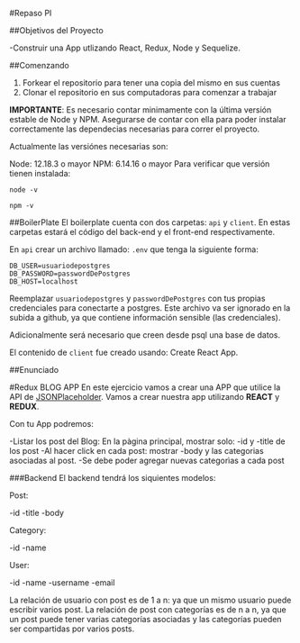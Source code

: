 #Repaso PI

##Objetivos del Proyecto

-Construir una App utlizando React, Redux, Node y Sequelize.

##Comenzando

1. Forkear el repositorio para tener una copia del mismo en sus cuentas
2. Clonar el repositorio en sus computadoras para comenzar a trabajar

**IMPORTANTE**: Es necesario contar minimamente con la última versión estable de Node y NPM. Asegurarse de contar con ella para poder instalar correctamente las dependecias necesarias para correr el proyecto.

Actualmente las versiónes necesarias son:

Node: 12.18.3 o mayor
NPM: 6.14.16 o mayor
Para verificar que versión tienen instalada:

```
node -v

npm -v
```

##BoilerPlate
El boilerplate cuenta con dos carpetas: `api` y `client`. En estas carpetas estará el código del back-end y el front-end respectivamente.

En `api` crear un archivo llamado: `.env` que tenga la siguiente forma:

```
DB_USER=usuariodepostgres
DB_PASSWORD=passwordDePostgres
DB_HOST=localhost
```

Reemplazar `usuariodepostgres` y `passwordDePostgres` con tus propias credenciales para conectarte a postgres. Este archivo va ser ignorado en la subida a github, ya que contiene información sensible (las credenciales).

Adicionalmente será necesario que creen desde psql una base de datos.

El contenido de `client` fue creado usando: Create React App.

##Enunciado

#Redux BLOG APP
En este ejercicio vamos a crear una APP que utilice la API de [JSONPlaceholder](https://jsonplaceholder.typicode.com/). Vamos a crear nuestra app utilizando **REACT** y **REDUX**.

Con tu App podremos:

-Listar los post del Blog: En la pàgina principal, mostrar solo: -id y -title de los post
-Al hacer click en cada post: mostrar -body y las categorias asociadas al post.
-Se debe poder agregar nuevas categorìas a cada post

###Backend
El backend tendrá los siquientes modelos:

Post:

-id
-title
-body

Category:

-id
-name

User:

-id
-name
-username
-email

La relación de usuario con post es de 1 a n: ya que un mismo usuario puede escribir varios post. La relación de post con categorías es de n a n, ya que un post puede tener varias categorías asociadas y las categorías pueden ser compartidas por varios posts.

